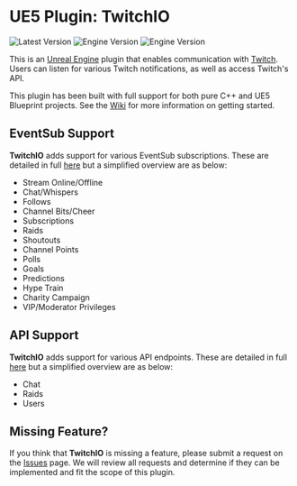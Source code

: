 # UE5 Plugin: TwitchIO
![Latest Version](https://img.shields.io/badge/Latest%20Version-1.0.0--rc.3-darkgreen?logo=unrealengine&logoColor=white)
![Engine Version](https://img.shields.io/badge/Engine%20Version-5.4.4-blue?logo=unrealengine&logoColor=white)
![Engine Version](https://img.shields.io/badge/Engine%20Version-5.5.4-blue?logo=unrealengine&logoColor=white)

This is an [Unreal Engine](https://unrealengine.com/) plugin that enables communication with [Twitch](https://twitch.tv/). Users can listen for various Twitch notifications, as well as access Twitch's API.

This plugin has been built with full support for both pure C++ and UE5 Blueprint projects. See the [Wiki](https://github.com/ImmersiveWorks/TwitchIO/wiki) for more information on getting started.

## EventSub Support
**TwitchIO** adds support for various EventSub subscriptions. These are detailed in full [here](https://github.com/ImmersiveWorks/TwitchIO/wiki/API-Eventsub) but a simplified overview are as below:
- Stream Online/Offline
- Chat/Whispers
- Follows
- Channel Bits/Cheer
- Subscriptions
- Raids
- Shoutouts
- Channel Points
- Polls
- Goals
- Predictions
- Hype Train
- Charity Campaign
- VIP/Moderator Privileges

## API Support
**TwitchIO** adds support for various API endpoints. These are detailed in full [here](https://github.com/ImmersiveWorks/TwitchIO/wiki/API-Twitch) but a simplified overview are as below:
- Chat
- Raids
- Users

## Missing Feature?
If you think that **TwitchIO** is missing a feature, please submit a request on the [Issues](https://github.com/ImmersiveWorks/TwitchIO/issues) page. We will review all requests and determine if they can be implemented and fit the scope of this plugin.